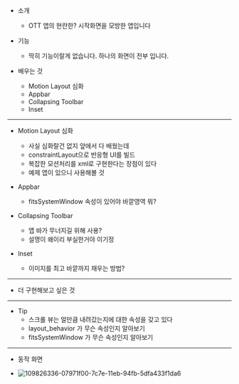 - 소개
	- OTT 앱의 현란한? 시작화면을 모방한 앱입니다

- 기능
	- 딱히 기능이랄게 없습니다. 하나의 화면이 전부 입니다.

- 배우는 것
	- Motion Layout 심화
	- Appbar
	- Collapsing Toolbar
	- Inset

---


- Motion Layout 심화
	- 사실 심화랄건 없지 앞에서 다 배웠는데
	- constraintLayout으로 반응형 UI를 빌드
	- 복잡한 모션처리를 xml로 구현한다는 장점이 있다
	- 예제 앱이 있으니 사용해볼 것

- Appbar
	- fitsSystemWindow 속성이 있어야 바깥영역 뭐?

- Collapsing Toolbar
	- 앱 바가 무너지길 위해 사용?
	- 설명이 왜이리 부실한거야 이기정

- Inset
	- 이미지를 최고 바깥까지 채우는 방법?

---

- 더 구현해보고 싶은 것

---

- Tip
	- 스크롤 뷰는 얼만큼 내려갔는지에 대한 속성을 갖고 있다
	- layout_behavior 가 무슨 속성인지 알아보기
	- fitsSystemWindow 가 무슨 속성인지 알아보기

---

- 동작 화면

- ![109826336-07971f00-7c7e-11eb-94fb-5dfa433f1da6](https://user-images.githubusercontent.com/68932465/180464371-a666ed79-44f4-40a2-9425-3cba716eb81b.gif)
